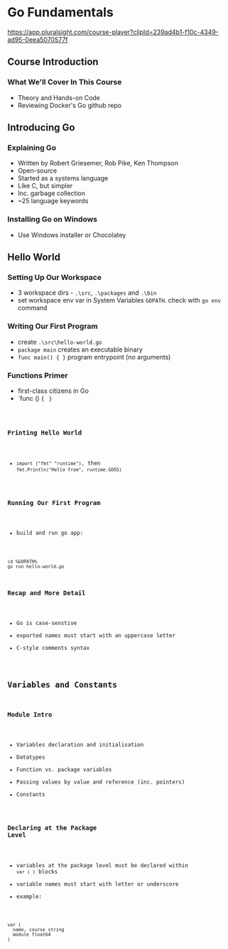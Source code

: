 # Go Fundamentals
https://app.pluralsight.com/course-player?clipId=239ad4b1-f10c-4349-ad95-0eea5070577f

## Course Introduction
### What We'll Cover In This Course
- Theory and Hands-on Code
- Reviewing Docker's Go github repo

## Introducing Go
### Explaining Go
- Written by Robert Griesemer, Rob Pike, Ken Thompson
- Open-source
- Started as a systems language
- Like C, but simpler
- Inc. garbage collection
- ~25 language keywords

### Installing Go on Windows
- Use Windows installer or Chocolatey

## Hello World
### Setting Up Our Workspace
- 3 workspace dirs - `.\src`, `.\packages` and `.\bin`
- set workspace env var in System Variables `GOPATH`.  check with `go env` command

### Writing Our First Program
- create `.\src\hello-world.go`
- `package main` creates an executable binary
- `func main() { }` program entrypoint (no arguments)

### Functions Primer
- first-class citizens in Go
- `func <name>(<args>) { <code> }

### Printing Hello World
- `import ("fmt" "runtime")`, then `fmt.Println("Hello from", runtime.GOOS)`

### Running Our First Program
- build and run go app:
```
cd %GOPATH%
go run hello-world.go
```

### Recap and More Detail
- Go is case-senstive
- exported names must start with an uppercase letter
- C-style comments syntax

## Variables and Constants
### Module Intro
- Variables declaration and initialisation
- Datatypes
- Function vs. package variables
- Passing values by value and reference (inc. pointers)
- Constants

### Declaring at the Package Level
- variables at the package level must be declared within `var ( )` blocks
- variable names must start with letter or underscore
- example:
```
var (
  name, course string
  module float64
)
```


